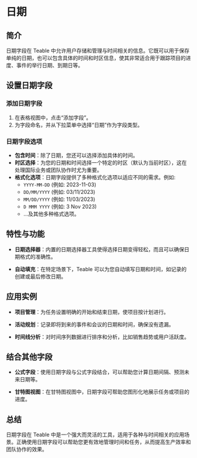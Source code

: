 # 日期

## 简介

日期字段在 Teable 中允许用户存储和管理与时间相关的信息。它既可以用于保存单纯的日期，也可以包含具体的时间和时区信息，使其非常适合用于跟踪项目的进度、事件的举行日期、到期日等。

## 设置日期字段

### 添加日期字段

1. 在表格视图中，点击“添加字段”。
2. 为字段命名，并从下拉菜单中选择“日期”作为字段类型。

### 日期字段选项

- **包含时间**：除了日期，您还可以选择添加具体的时间。
- **时区选择**：为您的日期和时间选择一个特定的时区（默认为当前时区），这在处理国际业务或团队协作时尤为重要。
- **格式化选项**：日期字段提供了多种格式化选项以适应不同的需求。例如:
  - `YYYY-MM-DD` (例如: 2023-11-03)
  - `DD/MM/YYYY` (例如: 03/11/2023)
  - `MM/DD/YYYY` (例如: 11/03/2023)
  - `D MMM YYYY` (例如: 3 Nov 2023)
  - ...及其他多种格式选项。

## 特性与功能

- **日期选择器**：内置的日期选择器工具使得选择日期变得轻松，而且可以确保日期格式的准确性。
  
- **自动填充**：在特定场景下，Teable 可以为您自动填写日期和时间，如记录的创建或最后修改日期。

## 应用实例

- **项目管理**：为任务设置明确的开始和结束日期，使项目按计划进行。
  
- **活动规划**：记录即将到来的事件和会议的日期和时间，确保没有遗漏。
  
- **时间线分析**：对时间序列数据进行排序和分析，比如销售趋势或用户活跃度。

## 结合其他字段

- **公式字段**：使用日期字段与公式字段结合，可以帮助您计算日期间隔、预测未来日期等。
  
- **甘特图视图**：在甘特图视图中，日期字段可帮助您图形化地展示任务或项目的进度。

## 总结

日期字段在 Teable 中是一个强大而灵活的工具，适用于各种与时间相关的应用场景。正确使用日期字段可以帮助您更有效地管理时间和任务，从而提高生产效率和团队协作的效果。
